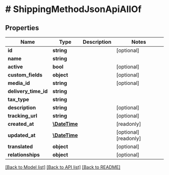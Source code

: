 # # ShippingMethodJsonApiAllOf

## Properties

Name | Type | Description | Notes
------------ | ------------- | ------------- | -------------
**id** | **string** |  | [optional]
**name** | **string** |  |
**active** | **bool** |  | [optional]
**custom_fields** | **object** |  | [optional]
**media_id** | **string** |  | [optional]
**delivery_time_id** | **string** |  |
**tax_type** | **string** |  |
**description** | **string** |  | [optional]
**tracking_url** | **string** |  | [optional]
**created_at** | [**\DateTime**](\DateTime.md) |  | [readonly]
**updated_at** | [**\DateTime**](\DateTime.md) |  | [optional] [readonly]
**translated** | **object** |  | [optional]
**relationships** | **object** |  | [optional]

[[Back to Model list]](../../README.md#models) [[Back to API list]](../../README.md#endpoints) [[Back to README]](../../README.md)
